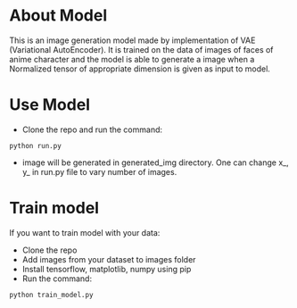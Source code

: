 # About Model
This is an image generation model made by implementation of VAE (Variational AutoEncoder). It is trained on the data of images of faces of anime character and the model is able to generate a image when a Normalized tensor of appropriate dimension is given as input to model.

# Use Model
- Clone the repo and run the command:
```
python run.py
```
- image will be generated in generated_img directory. One can change x_, y_ in run.py file to vary number of images.

# Train model
If you want to train model with your data:
- Clone the repo
- Add images from your dataset to images folder
- Install tensorflow, matplotlib, numpy using pip
- Run the command:
```
python train_model.py
```

